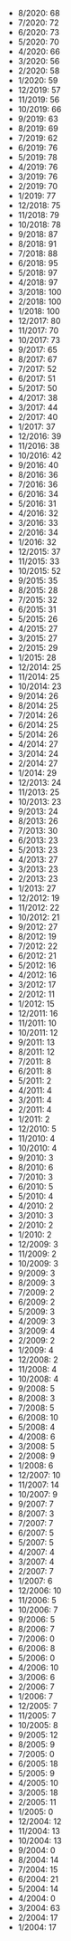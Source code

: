 *  8/2020: 68
*  7/2020: 72
*  6/2020: 73
*  5/2020: 70
*  4/2020: 66
*  3/2020: 56
*  2/2020: 58
*  1/2020: 59
*  12/2019: 57
*  11/2019: 56
*  10/2019: 66
*  9/2019: 63
*  8/2019: 69
*  7/2019: 62
*  6/2019: 76
*  5/2019: 78
*  4/2019: 76
*  3/2019: 76
*  2/2019: 70
*  1/2019: 77
*  12/2018: 75
*  11/2018: 79
*  10/2018: 78
*  9/2018: 87
*  8/2018: 91
*  7/2018: 88
*  6/2018: 95
*  5/2018: 97
*  4/2018: 97
*  3/2018: 100
*  2/2018: 100
*  1/2018: 100
*  12/2017: 80
*  11/2017: 70
*  10/2017: 73
*  9/2017: 65
*  8/2017: 67
*  7/2017: 52
*  6/2017: 51
*  5/2017: 50
*  4/2017: 38
*  3/2017: 44
*  2/2017: 40
*  1/2017: 37
*  12/2016: 39
*  11/2016: 38
*  10/2016: 42
*  9/2016: 40
*  8/2016: 36
*  7/2016: 36
*  6/2016: 34
*  5/2016: 31
*  4/2016: 32
*  3/2016: 33
*  2/2016: 34
*  1/2016: 32
*  12/2015: 37
*  11/2015: 33
*  10/2015: 52
*  9/2015: 35
*  8/2015: 28
*  7/2015: 32
*  6/2015: 31
*  5/2015: 26
*  4/2015: 27
*  3/2015: 27
*  2/2015: 29
*  1/2015: 28
*  12/2014: 25
*  11/2014: 25
*  10/2014: 23
*  9/2014: 26
*  8/2014: 25
*  7/2014: 26
*  6/2014: 25
*  5/2014: 26
*  4/2014: 27
*  3/2014: 24
*  2/2014: 27
*  1/2014: 29
*  12/2013: 24
*  11/2013: 25
*  10/2013: 23
*  9/2013: 24
*  8/2013: 26
*  7/2013: 30
*  6/2013: 23
*  5/2013: 23
*  4/2013: 27
*  3/2013: 23
*  2/2013: 23
*  1/2013: 27
*  12/2012: 19
*  11/2012: 22
*  10/2012: 21
*  9/2012: 27
*  8/2012: 19
*  7/2012: 22
*  6/2012: 21
*  5/2012: 16
*  4/2012: 16
*  3/2012: 17
*  2/2012: 11
*  1/2012: 15
*  12/2011: 16
*  11/2011: 10
*  10/2011: 12
*  9/2011: 13
*  8/2011: 12
*  7/2011: 8
*  6/2011: 8
*  5/2011: 2
*  4/2011: 4
*  3/2011: 4
*  2/2011: 4
*  1/2011: 2
*  12/2010: 5
*  11/2010: 4
*  10/2010: 4
*  9/2010: 3
*  8/2010: 6
*  7/2010: 3
*  6/2010: 5
*  5/2010: 4
*  4/2010: 2
*  3/2010: 3
*  2/2010: 2
*  1/2010: 2
*  12/2009: 3
*  11/2009: 2
*  10/2009: 3
*  9/2009: 3
*  8/2009: 3
*  7/2009: 2
*  6/2009: 2
*  5/2009: 3
*  4/2009: 3
*  3/2009: 4
*  2/2009: 2
*  1/2009: 4
*  12/2008: 2
*  11/2008: 4
*  10/2008: 4
*  9/2008: 5
*  8/2008: 3
*  7/2008: 5
*  6/2008: 10
*  5/2008: 4
*  4/2008: 6
*  3/2008: 5
*  2/2008: 9
*  1/2008: 6
*  12/2007: 10
*  11/2007: 14
*  10/2007: 9
*  9/2007: 7
*  8/2007: 3
*  7/2007: 7
*  6/2007: 5
*  5/2007: 5
*  4/2007: 4
*  3/2007: 4
*  2/2007: 7
*  1/2007: 6
*  12/2006: 10
*  11/2006: 5
*  10/2006: 7
*  9/2006: 5
*  8/2006: 7
*  7/2006: 0
*  6/2006: 8
*  5/2006: 0
*  4/2006: 10
*  3/2006: 6
*  2/2006: 7
*  1/2006: 7
*  12/2005: 7
*  11/2005: 7
*  10/2005: 8
*  9/2005: 12
*  8/2005: 9
*  7/2005: 0
*  6/2005: 18
*  5/2005: 9
*  4/2005: 10
*  3/2005: 18
*  2/2005: 11
*  1/2005: 0
*  12/2004: 12
*  11/2004: 13
*  10/2004: 13
*  9/2004: 0
*  8/2004: 14
*  7/2004: 15
*  6/2004: 21
*  5/2004: 14
*  4/2004: 0
*  3/2004: 63
*  2/2004: 17
*  1/2004: 17